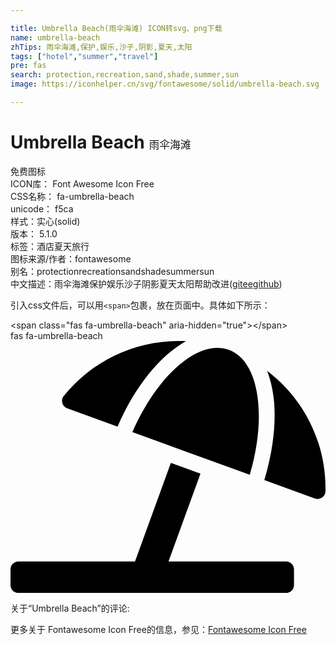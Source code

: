 ```yaml
---

title: Umbrella Beach(雨伞海滩) ICON转svg、png下载
name: umbrella-beach
zhTips: 雨伞海滩,保护,娱乐,沙子,阴影,夏天,太阳
tags: ["hotel","summer","travel"]
pre: fas
search: protection,recreation,sand,shade,summer,sun
image: https://iconhelper.cn/svg/fontawesome/solid/umbrella-beach.svg

---
```


# Umbrella Beach  <small style="font-size: 60%;font-weight: 100">雨伞海滩</small>


<div class="detail-page">
<p>
<span><span class="badge-success badge">免费图标</span> </span>
<br/>
<span>
ICON库：
<span class="badge-secondary badge">Font Awesome Icon Free</span> 
</span>
<br/>
<span>
CSS名称：
<span class="badge-secondary badge">fa-umbrella-beach</span> 
</span>
<br/>
<span>
unicode：
<span class="badge-secondary badge">f5ca</span> 
<copy-btn content='f5ca' btn-title=""></copy-btn>
<copy-btn :content='String.fromCodePoint(parseInt("f5ca", 16))' btn-title="复制U"></copy-btn>
</span><br/><span>样式：<span class="badge-light badge">实心(solid)</span></span>
<br/>
<span>
版本：
<span class="badge-secondary badge">5.1.0</span> 
</span><br/><span>标签：<span class="badge-light badge"><router-link to="/tags/hotel.html">酒店</router-link></span><span class="badge-light badge"><router-link to="/tags/summer.html">夏天</router-link></span><span class="badge-light badge"><router-link to="/tags/travel.html">旅行</router-link></span></span>
<br/>
<span>图标来源/作者：<span class="badge-light badge">fontawesome</span></span> 
<br/>
<span>别名：<span class="badge-light badge">protection</span><span class="badge-light badge">recreation</span><span class="badge-light badge">sand</span><span class="badge-light badge">shade</span><span class="badge-light badge">summer</span><span class="badge-light badge">sun</span></span><br/><span class="zh-detail">中文描述：<span class="badge-primary badge">雨伞海滩</span><span class="badge-primary badge">保护</span><span class="badge-primary badge">娱乐</span><span class="badge-primary badge">沙子</span><span class="badge-primary badge">阴影</span><span class="badge-primary badge">夏天</span><span class="badge-primary badge">太阳</span><span class="help-link"><span>帮助改进</span>(<a href="https://gitee.com/liuwave/icon-helper/edit/master/json/fontawesome/solid/umbrella-beach.json" target="_blank" rel="noopener noreferrer">gitee</a><a href="https://github.com/liuwave/icon-helper/edit/master/json/fontawesome/solid/umbrella-beach.json" target="_blank" rel="noopener noreferrer">github</a></span>)</span><br/>
</p>
</div>
<div class="alert alert-dark">
  <i class="fas fa-umbrella-beach fa-xs"></i>
  <i class="fas fa-umbrella-beach fa-sm"></i>
  <i class="fas fa-umbrella-beach fa-lg"></i>
  <i class="fas fa-umbrella-beach fa-2x"></i>
  <i class="fas fa-umbrella-beach fa-3x"></i>
  <i class="fas fa-umbrella-beach fa-5x"></i>
  <i class="fas fa-umbrella-beach fa-7x"></i>
</div>
<div>
  <p>引入css文件后，可以用<code>&lt;span&gt;</code>包裹，放在页面中。具体如下所示：    
  </p>
  <div class="alert alert-primary" style="font-size: 14px">
    &lt;span class="fas fa-umbrella-beach" aria-hidden="true"&gt;&lt;/span&gt;
    <copy-btn content='<span class="fas fa-umbrella-beach" aria-hidden="true"></span>'></copy-btn>
  </div>
  <div class="alert alert-secondary">
    <i class="fas fa-umbrella-beach"
    style="font-size: 24px"
    aria-hidden="true"></i> fas fa-umbrella-beach
    <copy-btn content="fas fa-umbrella-beach" btn-title="复制图标名称"></copy-btn>
  </div>
</div>
<div id="svg" class="svg-wrap">
<svg xmlns="http://www.w3.org/2000/svg" viewBox="0 0 640 512"><path d="M115.38 136.9l102.11 37.18c35.19-81.54 86.21-144.29 139-173.7-95.88-4.89-188.78 36.96-248.53 111.8-6.69 8.4-2.66 21.05 7.42 24.72zm132.25 48.16l238.48 86.83c35.76-121.38 18.7-231.66-42.63-253.98-7.4-2.7-15.13-4-23.09-4-58.02.01-128.27 69.17-172.76 171.15zM521.48 60.5c6.22 16.3 10.83 34.6 13.2 55.19 5.74 49.89-1.42 108.23-18.95 166.98l102.62 37.36c10.09 3.67 21.31-3.43 21.57-14.17 2.32-95.69-41.91-187.44-118.44-245.36zM560 447.98H321.06L386 269.5l-60.14-21.9-72.9 200.37H16c-8.84 0-16 7.16-16 16.01v32.01C0 504.83 7.16 512 16 512h544c8.84 0 16-7.17 16-16.01v-32.01c0-8.84-7.16-16-16-16z"/></svg>
</div>
<detail full-name='fa-umbrella-beach'></detail>
<div>
<p>关于“Umbrella Beach”的评论:</p>
</div>
<Vssue title="关于“Umbrella Beach”的评论" ></Vssue>    
<div><p>更多关于  Fontawesome Icon Free的信息，参见：<a target="_blank" href="https://iconhelper.cn/fontawesome.html">Fontawesome Icon Free</a>
</p></div>
